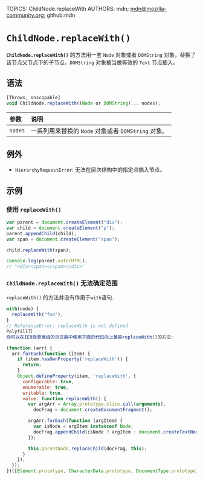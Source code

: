 TOPICS: ChildNode.replaceWith
AUTHORS: mdn; mdn@mozilla-community.org; github:mdn

# `ChildNode.replaceWith()`

**`ChildNode.replaceWith()`** 的方法用一套 `Node` 对象或者 `DOMString` 对象，替换了该节点父节点下的子节点。`DOMString` 对象被当做等效的
`Text` 节点插入。

## 语法

```javascript
[Throws, Unscopable]
void ChildNode.replaceWith((Node or DOMString)... nodes);
```

| 参数 | 说明 |
| :-- | :-- |
| `nodes` | 一系列用来替换的 `Node` 对象或者 `DOMString` 对象。

## 例外

- `HierarchyRequestError`: 无法在层次结构中的指定点插入节点。

## 示例

### 使用 `replaceWith()`

```javascript
var parent = document.createElement("div");
var child = document.createElement("p");
parent.appendChild(child);
var span = document.createElement("span");

child.replaceWith(span);

console.log(parent.outerHTML);
// "<div><span></span></div>"
```

### `ChildNode.replaceWith()` 无法确定范围

`replaceWith()` 的方法并没有作用于`with`语句.

```javascript
with(node) {
  replaceWith("foo");
}
// ReferenceError: replaceWith is not defined
Polyfill节
你可以在IE9及更高级的浏览器中使用下面的代码向上兼容replaceWith()的方法:

(function (arr) {
  arr.forEach(function (item) {
    if (item.hasOwnProperty('replaceWith')) {
      return;
    }
    Object.defineProperty(item, 'replaceWith', {
      configurable: true,
      enumerable: true,
      writable: true,
      value: function replaceWith() {
        var argArr = Array.prototype.slice.call(arguments),
          docFrag = document.createDocumentFragment();

        argArr.forEach(function (argItem) {
          var isNode = argItem instanceof Node;
          docFrag.appendChild(isNode ? argItem : document.createTextNode(String(argItem)));
        });

        this.parentNode.replaceChild(docFrag, this);
      }
    });
  });
})([Element.prototype, CharacterData.prototype, DocumentType.prototype]);
```
